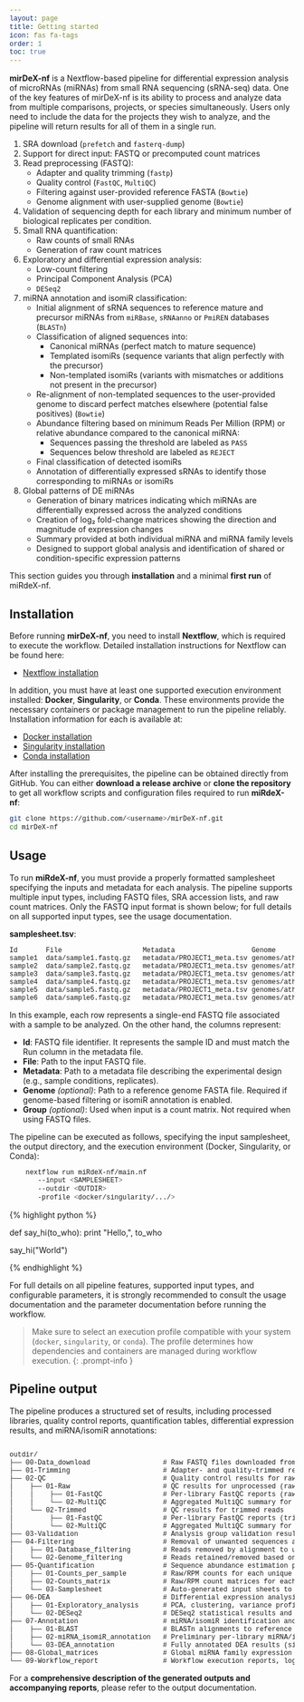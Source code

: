 ```yaml
---
layout: page
title: Getting started
icon: fas fa-tags
order: 1
toc: true
---
```


<style>
pre, pre code {
  white-space: pre;
  font-family: ui-monospace, SFMono-Regular, Menlo, Monaco, Consolas, "Liberation Mono", monospace;
}
code {
  white-space: pre-wrap;
  word-break: break-word;
}
</style>

**mirDeX-nf** is a Nextflow-based pipeline for differential expression analysis of microRNAs (miRNAs) from small RNA sequencing (sRNA-seq) data. One of the key features of mirDeX-nf is its ability to process and analyze data from multiple comparisons, projects, or species simultaneously. Users only need to include the data for the projects they wish to analyze, and the pipeline will return results for all of them in a single run.

1. SRA download (`prefetch` and `fasterq-dump`)
2. Support for direct input: FASTQ or precomputed count matrices
3. Read preprocessing (FASTQ):
   - Adapter and quality trimming (`fastp`)
   - Quality control (`FastQC`, `MultiQC`)
   - Filtering against user-provided reference FASTA (`Bowtie`)
   - Genome alignment with user-supplied genome (`Bowtie`)
4. Validation of sequencing depth for each library and minimum number of biological replicates per condition.
5. Small RNA quantification:
   - Raw counts of small RNAs
   - Generation of raw count matrices
6. Exploratory and differential expression analysis:
   - Low-count filtering
   - Principal Component Analysis (PCA)
   - `DESeq2`
7. miRNA annotation and isomiR classification:
   - Initial alignment of sRNA sequences to reference mature and precursor miRNAs from `miRBase`, `sRNAanno` or `PmiREN` databases (`BLASTn`)
   - Classification of aligned sequences into:
     - Canonical miRNAs (perfect match to mature sequence)
     - Templated isomiRs (sequence variants that align perfectly with the precursor)
     - Non-templated isomiRs (variants with mismatches or additions not present in the precursor)
   - Re-alignment of non-templated sequences to the user-provided genome to discard perfect matches elsewhere (potential false positives) (`Bowtie`)
   - Abundance filtering based on minimum Reads Per Million (RPM) or relative abundance compared to the canonical miRNA:
     - Sequences passing the threshold are labeled as `PASS`
     - Sequences below threshold are labeled as `REJECT`
   - Final classification of detected isomiRs
   - Annotation of differentially expressed sRNAs to identify those corresponding to miRNAs or isomiRs
8. Global patterns of DE miRNAs
   - Generation of binary matrices indicating which miRNAs are differentially expressed across the analyzed conditions
   - Creation of log₂ fold-change matrices showing the direction and magnitude of expression changes
   - Summary provided at both individual miRNA and miRNA family levels
   - Designed to support global analysis and identification of shared or condition-specific expression patterns

This section guides you through **installation** and a minimal **first run** of miRdeX-nf.

## Installation

Before running **mirDeX-nf**, you need to install **Nextflow**, which is required to execute the workflow. Detailed installation instructions for Nextflow can be found here:

- [Nextflow installation](https://www.nextflow.io/docs/latest/getstarted.html)

In addition, you must have at least one supported execution environment installed: **Docker**, **Singularity**, or **Conda**. These environments provide the necessary containers or package management to run the pipeline reliably. Installation information for each is available at:

- [Docker installation](https://docs.docker.com/get-docker/)  
- [Singularity installation](https://docs.sylabs.io/guides/3.0/user-guide/installation.html)  
- [Conda installation](https://docs.conda.io/en/latest/)

After installing the prerequisites, the pipeline can be obtained directly from GitHub. You can either **download a release archive** or **clone the repository** to get all workflow scripts and configuration files required to run **miRdeX-nf**:

```bash
git clone https://github.com/<username>/mirDeX-nf.git
cd mirDeX-nf
```

## Usage

To run **miRdeX-nf**, you must provide a properly formatted samplesheet specifying the inputs and metadata for each analysis. The pipeline supports multiple input types, including FASTQ files, SRA accession lists, and raw count matrices. Only the FASTQ input format is shown below; for full details on all supported input types, see the usage documentation.

**samplesheet.tsv**:

```tsv
Id       File                    Metadata                   Genome             Group
sample1  data/sample1.fastq.gz   metadata/PROJECT1_meta.tsv genomes/ath.fa    
sample2  data/sample2.fastq.gz   metadata/PROJECT1_meta.tsv genomes/ath.fa    
sample3  data/sample3.fastq.gz   metadata/PROJECT1_meta.tsv genomes/ath.fa    
sample4  data/sample4.fastq.gz   metadata/PROJECT1_meta.tsv genomes/ath.fa    
sample5  data/sample5.fastq.gz   metadata/PROJECT1_meta.tsv genomes/ath.fa    
sample6  data/sample6.fastq.gz   metadata/PROJECT1_meta.tsv genomes/ath.fa    
```

In this example, each row represents a single-end FASTQ file associated with a sample to be analyzed. On the other hand, the columns represent:

- **Id**: FASTQ file identifier. It represents the sample ID and must match the Run column in the metadata file.
- **File**: Path to the input FASTQ file.
- **Metadata**: Path to a metadata file describing the experimental design (e.g., sample conditions, replicates).
- **Genome** *(optional)*: Path to a reference genome FASTA file. Required if genome-based filtering or isomiR annotation is enabled.
- **Group** *(optional)*: Used when input is a count matrix. Not required when using FASTQ files.

The pipeline can be executed as follows, specifying the input samplesheet, the output directory, and the execution environment (Docker, Singularity, or Conda):

```bash
    nextflow run miRdeX-nf/main.nf
       --input <SAMPLESHEET>
       --outdir <OUTDIR>
       -profile <docker/singularity/.../>
```

{% highlight python %}

def say_hi(to_who):
    print "Hello,", to_who

say_hi("World")

{% endhighlight %}

For full details on all pipeline features, supported input types, and configurable parameters, it is strongly recommended to consult the usage documentation and the parameter documentation before running the workflow.

> Make sure to select an execution profile compatible with your system (`docker`, `singularity`, or `conda`). The profile determines how dependencies and containers are managed during workflow execution.
{: .prompt-info }

## Pipeline output

The pipeline produces a structured set of results, including processed libraries, quality control reports, quantification tables, differential expression results, and miRNA/isomiR annotations:

<pre><code>
outdir/
├── 00-Data_download                  # Raw FASTQ files downloaded from SRA or provided locally
├── 01-Trimming                       # Adapter- and quality-trimmed reads after preprocessing
├── 02-QC                             # Quality control results for raw and trimmed libraries
│    ├── 01-Raw                       # QC results for unprocessed (raw) reads
│    │    ├── 01-FastQC               # Per-library FastQC reports (raw reads)
│    │    └── 02-MultiQC              # Aggregated MultiQC summary for raw reads
│    └── 02-Trimmed                   # QC results for trimmed reads
│         ├── 01-FastQC               # Per-library FastQC reports (trimmed reads)
│         └── 02-MultiQC              # Aggregated MultiQC summary for trimmed reads
├── 03-Validation                     # Analysis group validation results (depth, replicates, matrix structure)
├── 04-Filtering                      # Removal of unwanted sequences and non-target species reads
│    ├── 01-Database_filtering        # Reads removed by alignment to unwanted sequence databases
│    └── 02-Genome_filtering          # Reads retained/removed based on reference genome alignment
├── 05-Quantification                 # Sequence abundance estimation per library and per group
│    ├── 01-Counts_per_sample         # Raw/RPM counts for each unique sequence in each library
│    ├── 02-Counts_matrix             # Raw/RPM count matrices for each analysis group
│    └── 03-Samplesheet               # Auto-generated input sheets to resume workflow from quantification
├── 06-DEA                            # Differential expression analysis outputs
│    ├── 01-Exploratory_analysis      # PCA, clustering, variance profiling, and outlier detection
│    └── 02-DESeq2                    # DESeq2 statistical results and diagnostic plots
├── 07-Annotation                     # miRNA/isomiR identification and annotation outputs
│    ├── 01-BLAST                     # BLASTn alignments to reference miRNA databases
│    ├── 02-miRNA_isomiR_annotation   # Preliminary per-library miRNA/isomiR annotations
│    └── 03-DEA_annotation            # Fully annotated DEA results (significant sequences)
├── 08-Global_matrices                # Global miRNA family expression matrices and mapping files
└── 09-Workflow_report                # Workflow execution reports, logs, and consolidated summaries
</code></pre>

For a **comprehensive description of the generated outputs and accompanying reports**, please refer to the output documentation.
